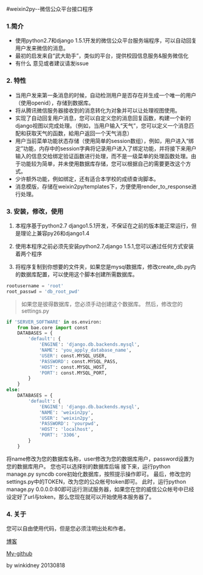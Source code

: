 #weixin2py--微信公众平台接口程序

### 1.简介

* 使用python2.7和django 1.5.1开发的微信公众平台服务端程序，可以自动回复用户发来微信的消息。
* 最初的启发来自“武大助手”，类似的平台，提供校园信息服务&服务微信化
* 有什么 意见或者建议请发issue

### 2. 特性
* 当用户发来第一条消息的时候，自动检测用户是否存在并生成一个唯一的用户（使用openid），存储到数据库。
* 将从腾讯微信服务器接收到的消息转化为对象并可以让处理视图使用。
* 实现了自动回复用户消息，您可以自定义您的消息回复函数，构建一个新的django视图以完成处理。（例如，当用户输入“天气”，您可以定义一个消息匹配和获取天气的函数，給用户返回一个天气消息）
* 用户当前菜单功能状态存储（使用简单的session数组），例如，用户进入“绑定”功能，内存中的session字典将记录用户进入了绑定功能，并将接下来用户输入的信息交给绑定验证函数进行处理，而不是一级菜单的处理函数处理。由于功能较为简单，并未使用数据库存储，您可以根据自己的需要更改这个方式。
* 少许额外功能，例如绑定，还有适合本学校的成绩查询脚本。
* 消息模版，存储在weixin2py/templates下，方便使用render_to_response进行处理。

### 3. 安装，修改，使用
1. 本程序基于python2.7 django1.5.1开发，不保证在之前的版本能正常运行，但是理论上兼容py26和django1.4

2. 使用本程序之前必须先安装python2.7,django 1.5.1,您可以通过任何方式安装着两个程序

3. 将程序复制到你想要的文件夹，如果您是mysql数据库，修改create_db.py内的数据库配置，可以使用这个脚本创建所需数据库。
```python
rootusername = 'root'
root_passwd = 'db_root_pwd'
```
>如果您是彼得数据库，您必须手动创建这个数据库。
然后，修改您的settings.py
```python
if 'SERVER_SOFTWARE' in os.environ:
    from bae.core import const
    DATABASES = {
        'default': {
            'ENGINE': 'django.db.backends.mysql',
            'NAME': 'you_apply_database_name',
            'USER': const.MYSQL_USER,
            'PASSWORD': const.MYSQL_PASS,  
            'HOST': const.MYSQL_HOST,  
            'PORT': const.MYSQL_PORT,
        }
    }
else:
    DATABASES = {
        'default': {
            'ENGINE': 'django.db.backends.mysql',
            'NAME': 'weixin2py',
            'USER': 'weixin2py',
            'PASSWORD': 'yourpwd',    
            'HOST': 'localhost',                  
            'PORT': '3306',                      
        }
    }
```
将name修改为您的数据库名称，user修改为您的数据库用户，password设置为您的数据库用户。
您也可以选择别的数据库后端
接下来，运行python manage.py syncdb core初始化数据库，按照提示操作即可。
最后，修改您的settings.py中的TOKEN，改为您的公众帐号token即可。
此时，运行python manage.py 0.0.0.0:80即可运行测试服务器，如果您在您的威信公众帐号中已经设定好了url与token，那么您现在就可以开始使用本服务器了。



### 4. 关于
您可以自由使用代码，但是您必须注明出处和作者。

 [博客](http://blog.sina.com/winkidney) 

 [My-github](http://github.com/winkidney)

by winkidney 20130818


